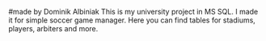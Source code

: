 #made by Dominik Albiniak
This is my university project in MS SQL. I made it for simple soccer game manager.
Here you can find tables for stadiums, players, arbiters and more.

